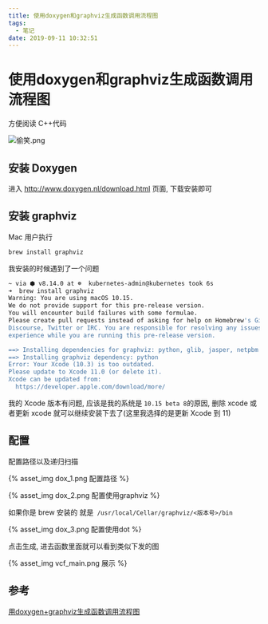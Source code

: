 ```yaml
---
title: 使用doxygen和graphviz生成函数调用流程图
tags:
  - 笔记
date: 2019-09-11 10:32:51
---
```




# 使用doxygen和graphviz生成函数调用流程图

方便阅读 C++代码

![偷笑.png](/sticker/touxiao.png)

<!--more-->

## 安装 Doxygen

进入  http://www.doxygen.nl/download.html 页面, 下载安装即可



## 安装 graphviz

Mac 用户执行

```sh
brew install graphviz
```

我安装的时候遇到了一个问题

```sh
~ via ⬢ v8.14.0 at ☸️  kubernetes-admin@kubernetes took 6s
➜  brew install graphviz
Warning: You are using macOS 10.15.
We do not provide support for this pre-release version.
You will encounter build failures with some formulae.
Please create pull requests instead of asking for help on Homebrew's GitHub,
Discourse, Twitter or IRC. You are responsible for resolving any issues you
experience while you are running this pre-release version.

==> Installing dependencies for graphviz: python, glib, jasper, netpbm and gts
==> Installing graphviz dependency: python
Error: Your Xcode (10.3) is too outdated.
Please update to Xcode 11.0 (or delete it).
Xcode can be updated from:
  https://developer.apple.com/download/more/

```

我的 Xcode 版本有问题, 应该是我的系统是 `10.15 beta 8`的原因, 删除 xcode 或者更新 xcode 就可以继续安装下去了(这里我选择的是更新 Xcode 到 11)



## 配置

配置路径以及递归扫描

{% asset_img dox_1.png 配置路径 %}

{% asset_img dox_2.png 配置使用graphviz %}

如果你是 brew 安装的 就是` /usr/local/Cellar/graphviz/<版本号>/bin`

{% asset_img dox_3.png 配置使用dot %}

点击生成, 进去函数里面就可以看到类似下发的图

{% asset_img vcf_main.png 展示 %}



## 参考

[用doxygen+graphviz生成函数调用流程图](https://www.jianshu.com/p/fe4b6b95dca5)

